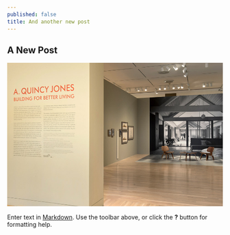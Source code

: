 ```yaml
---
published: false
title: And another new post
---
```


## A New Post

![](/assets/img/aqj_01.jpg)


Enter text in [Markdown](http://daringfireball.net/projects/markdown/). Use the toolbar above, or click the **?** button for formatting help.
